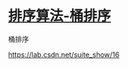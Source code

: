 # [排序算法-桶排序](https://github.com/imtsingyun/LeetCode/issues/51)

桶排序

https://lab.csdn.net/suite_show/16